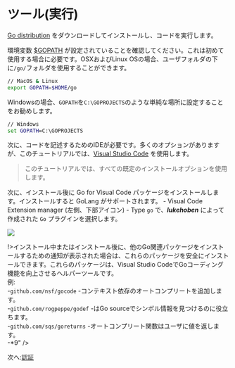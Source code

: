 # ツール(実行)

[Go distribution](https://golang.org/doc/install) をダウンロードしてインストールし、コードを実行します。 

環境変数 [$GOPATH](https://github.com/golang/go/wiki/GOPATH) が設定されていることを確認してください。これは初めて使用する場合に必要です。OSXおよびLinux OSの場合、ユーザフォルダの下に`/go/`フォルダを使用することができます。

```bash
// MacOS & Linux
export GOPATH=$HOME/go
```

Windowsの場合、`GOPATH`を`C:\GOPROJECTS`のような単純な場所に設定することをお勧めします。

```cmd
// Windows
set GOPATH=C:\GOPROJECTS
```

次に、コードを記述するためのIDEが必要です。多くのオプションがありますが、このチュートリアルでは、[Visual Studio Code](https://code.visualstudio.com/) を使用します。

> このチュートリアルでは、すべての既定のインストールオプションを使用します。

次に、インストール後に Go for Visual Code パッケージをインストールします。インストールすると GoLang がサポートされます。 - Visual Code Extension manager (左側、下部アイコン) - Type `go` で、***lukehoben*** によって作成された `Go` プラグインを選択します。

![](_media/go/install_go_extension.gif) 


!>インストール中またはインストール後に、他のGo関連パッケージをインストールするための通知が表示された場合は、これらのパッケージを安全にインストールできます。これらのパッケージは、Visual Studio CodeでGoコーディング機能を向上させるヘルパーツールです。     
例:    
 -`github.com/nsf/gocode` -コンテキスト依存のオートコンプリートを追加します。    
 -`github.com/rogpeppe/godef` -はGo sourceでシンボル情報を見つけるのに役立ちます。    
 -`github.com/sqs/goreturns` -オートコンプリート関数はユーザに値を返します。    
 -*9" />

次へ:[認証](/ja_jp/oauth/)